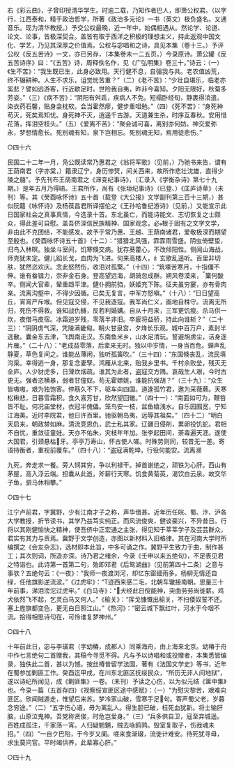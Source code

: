 <!-- { "loadSidebar": true } -->
右《彩云曲》，子曾印授清华学生。时逾二载，乃知作者巴人，即萧公权君。（以字行，江西泰和，精于政治哲学，所著《政治多元论》一书（英文）极负盛名。又通音乐。现为清华教授。）予交公权最晚，近一年中，始偶相遇从。然论学、论道、论文、论事，皆极深契合。盖皆有取于西洋之积极的理想主义，持此返观中国文化、学艺，乃见其深厚之价值焉。公权与宓唱和之诗，具见本集（卷十三。）予评公权《反五苦诗》一文，亦已另存，（本集卷未一二五页。）今录原诗。萧公罐《反五苦诗序》曰：“《五苦》诗，周释佚名作，见《广弘明集》卷三十。”诗云：（一）《生不苦》：“我生既已生，此身必致用。天行健不息，自强我与共。老农值凶荒，终不辍耕种。人生不求乐，诅觉忧苦重？”（二）《老不苦》：“少壮自堪乐，临老亦奚悲？譬如远游客，行近歇足时。世险我自夷，昨非今喜知。夕阳无限好，秋菊多芳姿。”（三）《病不苦》：“阴阳有舛乖，疾病人不免。短榻卧经旬，静裹得消遣。染衣药石馨，贴身衾枕软。会当霍然瘳，健步重咀勉。”（四）《死不苦》：“身死神苟灭，死矣焉知忧。身死神不灭，逍遥千古游。天道兼生杀，时序互春秋。安用惜花落，挥泪空枝头。”（五）《爱离不苦》：“聚会诚可喜，离别亦何妨。神交爱弥永，梦想情愈长。死别魂有知，泉下岂相忘。死别魂无知，焉用徒悲伤。”

○四十六

民国二十二年一月，凫公既读常乃惠君之《翁将军歌》（见前，）乃驰书来告，谓有王荫南君（字亦棠，）籍隶辽宁，身历惨燹，间关西来，故所作悲壮沈雄，直得少陵之髓”。予先刊布王荫南君之《渖变纪事诗》，（汇录入《学衡杂诗》第七十九期。）是年五月乃得晤。王君所作，尚有《张垣纪事诗》（已登、）《匡庐诗草》（未刊）等。其《癸酉咏怀诗》五十首（载登《大公报》文学副刊第三百十三期，）甚似阮籍《咏怀诗》及杨葆昌君所译摆伦之《王孙哈鲁纪游诗》（见前，）又能宣示此日国家社会之真事真情，今选录十首。东北虽亡，而能诗能文、志切恢复之士颇众，得此差可自慰。盖吾侪深信民族精神、国家观念，必根于固有之文字文学，非由此不克团结，不能感发。故予于常乃惠、王越、王荫南诸君，爱敬极深而期望至殷也。《癸酉咏怀诗五十首》（十二）：“猎猎北风强，霏霏雨雪盛。阴虫倚壁蛰，归鸟入林暝。独坐斗室间，饥寒倏交病。犹存葵藿心，不改倾阳性。侧闻山海战，师克犹未定。健儿蹈长戈，血肉为飞进。何来高楼人，纟玄歌乱遥听。百里非切肤，犹然恣欢庆。念此怒然伤，收泪对孤檠。”（十四）：“筑壕苦寒月，十指僵不伸。谁有畚镭力，奈非金石身。登高望远海，胡骑忽成群。朔风卷漠来，篥何酸辛。侧闻大官辈，辇重趋平津。健仆拥前驺，妖姬充下陈。征夫虽穷窭，亦有骨肉亲。流离沟壑中，不得少因循。已矣无复言，中军方怒嗔。”（十八）：“日日望高丘，宵宵严斥堠。但见寇交侵，不见我逐寇。我军尚仁义，画地自株守。流离无所归，死伤不得救。谁知战仇雠，反若利婚媾。自从十月来，三军更饥瘦。杀马供一炊，夜借马皮宿。冰霜迫岁残，零落半非旧。卒疲将益骄，持此向谁斩？”（二十三）：“阴阴虏气深，凭陵满畿甸。朝火甘泉宫，夕烽长乐观。城中百万户，素封半逃散。囊金东去津，飞舆南走汉。东南鱼米乡，山水足清玩。誓避胡虏尘，洁身逐片雁。”（二十八）：“老成益零落，后辈来无时。独以中岁情，一身当百危。蝉声乱静夏，草色复间之。谁能丛薄闲，独听孤簧吹。”（三十四）：“东国倏丧乱，流民填沟渠。幸得逃一身，那复念妻孥。鸿雁从北来，贻我乡里书。千村余败垒，残灭无全庐。人少豺虎多，日薄炊烟疏。谁其为此者，盗寇交方隅。哀哉生人艰，今时古更无。强者恣横暴，弱者甘僮奴。苟无霍嫖姚，谁能抗强胡？”（三十九）：“众生皆嗷嗷，艰为独饱客。停筋久不下，驱车向四国。道逢孤竹君，邀为采薇蕨。天寒松楸悲，日暮雪霜积。食久喜芳甘，欣然望回辙。”（四十一）：“南面如可为，鞭笞皆不耻。何况庙堂材，衣冠半傀儡。笼鸟安一枝，盆鱼嬉浅水。自乐园囿宽，宁知江海美。近时李院君，他日许百里。驰驱朝岛夷，远辱其祖矣。”（四十二）“明白天启来，朝政棼如麻。清流竞恩仇，武士私其家。辽疆日侵削，累卵投饥蛇。君相不自忧，重敛征童娃。天亦不佑朱，灾枝年年加。张李起田间，荼毒遍天涯。遂使大国君，引颈悬枯牙。亭亭万寿山，怀古使人嗟。时殊势则同，较昔无一差。寄语持衡者，重视前覆车。”（四十八）：“盗寇满乾坤，行役何能安。流离濒




九死，奔走求一餐。旁人悯其穷，争以利禄干。掉首谢绝之，顽铁为心肝。西山有茅屋，高入浮云端。担囊从此逝，斧薪行天寒。饥食黄菊英，渴饮白云泉。故交华子鱼，驷马休相攀。”

○四十七

江宁卢前君，字冀野，少有江南才子之称，声华借甚。近年历任皖、蜀、汴、沪各大学教授，折节读书，其学乃益笃实纯正。而风流俊爽，健谈豪兴，不异昔日。行将以其刚健愉快之精神，使吾侪中正宏通之主张，得见知于莘莘学子及芸芸群众，君实有其力与责焉。冀野于文学创造，亦图以新材料入旧格律。其在河南大学时所编撰之《会友杂志》，选材即本此旨，中多可诵之作。冀野平生致力于曲，制作甚工；其次则词，所造亦深。诗乃君之绪余，今录《壬申以来五绝句》，不足表见君之特诣也。此诗第一首第二句，殆即邓君《后鸳湖曲》（见前第四十二条）之意与事欤？五绝句云：《一夜》：“我师一夜渡浏河，却忆东窗细雨多。杨柳无情还自绿，任他旗影逆流波。”《过虎牢》：“Т迹西来感二毛，北朝车辙接南朝。思量三十年前事，涕泪滂沱过虎牢。”《白马寺》：“犬经此日傥能神，突曲劳劳尚徙薪。鸡犬依然飞不起，乞灵白马又何人。”《榆关》：“挥戈慷慨出榆关，不扫倭奴誓不还。塞上旌旗都变色，更无白日照江山。”《热河》：“密云城下飘红叶，河水于今咽不流。拾得相思诗句在，可怜谁复梦神州。”

○四十八

十年前此日，宓与李璜君（字幼椿，成都人）同乘海舟，由上海来北京。幼椿于舟中作七言绝句二首赠我，其稿今寻觅不得。凡与予以诗唱和或投赠者，本集悉皆编录，独佚此二首，甚以为憾。按丝椿昔留学法国，著有《法国文学史》等书，近年在蜀参加剿匪工作。癸酉迄甲戌，在川东北匪区抚绥民众，“所历无非人间地狱”，遂以诗纪所闻见，成《剿匪集》一卷。（未刊）予读之心伤，以为似元结《箧中集》也。今录一篇（五首存四）《视察绥宣匪区途中感赋》：（一）“为慰灾黎苦，艰难向匪区。欣闻贼遁走，惟望后来苏。梦冷家山破，雪寒手足句。寄声蜀父老，岁暮念穷途。”（二）“五字伤心语，毋为离乱人。得生胆已破，枉死血犹新。将士输肝脑，山原泣鬼神。吾党称贤俊，时危岂爱身。”（三）“兵多供自卫，寇至弃城遥。百姓成孤注，千家荡一宵。人归疑魍魉，贼去咏鸥鹑。毁室复取子，伤哉魂未招。”（四）“一自ク巴陷，于今岁又阑。嗟来食渐辍，流徙计难安。待死犹寻母，求生莫问官。平时竭供养，此辈寡心肝。”

○四十九


